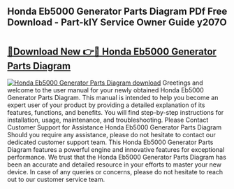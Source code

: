 ## Honda Eb5000 Generator Parts Diagram PDf Free Download - Part-kIY Service Owner Guide y207O

# <h2><a href="http://dfm0l9w.blite.top/?on=Honda+Eb5000+Generator+Parts+Diagram">🔗Download New 👉🔴 Honda Eb5000 Generator Parts Diagram</a></h2>

[![Honda Eb5000 Generator Parts Diagram download](https://i.imgur.com/lujVjoI.png)](http://dfm0l9w.blite.top/?on=Honda+Eb5000+Generator+Parts+Diagram)
Greetings and welcome to the user manual for your newly obtained Honda Eb5000 Generator Parts Diagram. This manual is intended to help you become an expert user of your product by providing a detailed explanation of its features, functions, and benefits. You will find step-by-step instructions for installation, usage, maintenance, and troubleshooting. Please Contact Customer Support for Assistance Honda Eb5000 Generator Parts Diagram Should you require any assistance, please do not hesitate to contact our dedicated customer support team. This Honda Eb5000 Generator Parts Diagram features a powerful engine and innovative features for exceptional performance. We trust that the Honda Eb5000 Generator Parts Diagram has been an accurate and detailed resource in your efforts to master your new device. In case of any queries or concerns, please do not hesitate to reach out to our customer service team.
